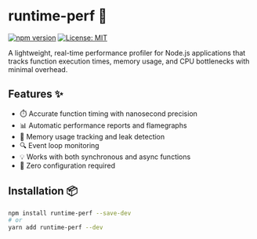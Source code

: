 # runtime-perf 🚀

[![npm version](https://img.shields.io/npm/v/runtime-perf.svg)](https://www.npmjs.com/package/runtime-perf)
[![License: MIT](https://img.shields.io/badge/License-MIT-yellow.svg)](https://opensource.org/licenses/MIT)

A lightweight, real-time performance profiler for Node.js applications that tracks function execution times, memory usage, and CPU bottlenecks with minimal overhead.

## Features ✨

- ⏱️ Accurate function timing with nanosecond precision
- 📊 Automatic performance reports and flamegraphs
- 🧠 Memory usage tracking and leak detection
- 🔍 Event loop monitoring
- 💡 Works with both synchronous and async functions
- 🔧 Zero configuration required

## Installation 📦

```bash
npm install runtime-perf --save-dev
# or
yarn add runtime-perf --dev